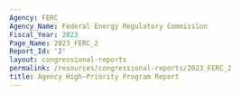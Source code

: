 ```yaml
---
Agency: FERC
Agency_Name: Federal Energy Regulatory Commission
Fiscal_Year: 2023
Page_Name: 2023_FERC_2
Report_Id: '2'
layout: congressional-reports
permalink: /resources/congressional-reports/2023_FERC_2
title: Agency High-Priority Program Report
---
```

